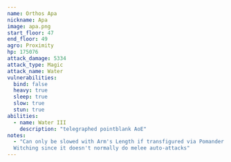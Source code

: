```yaml
---
name: Orthos Apa
nickname: Apa
image: apa.png
start_floor: 47
end_floor: 49
agro: Proximity
hp: 175076
attack_damage: 5334
attack_type: Magic
attack_name: Water
vulnerabilities:
  bind: false
  heavy: true
  sleep: true
  slow: true
  stun: true
abilities:
  - name: Water III
    description: "telegraphed pointblank AoE"
notes:
  - "Can only be slowed with Arm's Length if transfigured via Pomander of
  Witching since it doesn't normally do melee auto-attacks"
---
```

